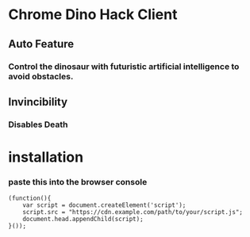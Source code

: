# Chrome Dino Hack Client

## Auto Feature
### Control the dinosaur with futuristic artificial intelligence to avoid obstacles.

## Invincibility
### Disables Death


# installation

### paste this into the browser console

```
(function(){
    var script = document.createElement('script'); 
    script.src = "https://cdn.example.com/path/to/your/script.js"; 
    document.head.appendChild(script); 
}());

```
